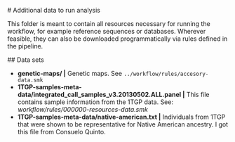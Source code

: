 # Additional data to run analysis

This folder is meant to contain all resources necessary for running the workflow, for example reference sequences or databases.
Wherever feasible, they can also be downloaded programmatically via rules defined in the pipeline.


## Data sets

+ **genetic-maps/ |** Genetic maps. See `../workflow/rules/accesory-data.smk`
+ **1TGP-samples-meta-data/integrated_call_samples_v3.20130502.ALL.panel |** This file contains sample information from the 1TGP data. See: _workflow/rules/000000-resources-data.smk_
+ **1TGP-samples-meta-data/native-american.txt |** Individuals from 1TGP that were shown to be representative for Native American ancestry. I got this file from Consuelo Quinto.
